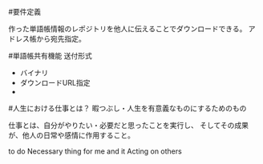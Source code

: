 
#要件定義

作った単語帳情報のレポジトリを他人に伝えることでダウンロードできる。
アドレス帳から宛先指定。

#単語帳共有機能
送付形式
- バイナリ
- ダウンロードURL指定
-  

#人生における仕事とは？
暇つぶし・人生を有意義なものにするためのもの

仕事とは、自分がやりたい・必要だと思ったことを実行し、
そしてその成果が、他人の日常や感情に作用すること。

to do Necessary thing for me and it Acting on others
